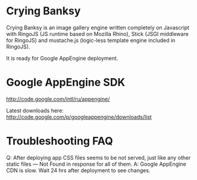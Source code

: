 Crying Banksy
=============

Crying Banksy is an image gallery engine written completely
on Javascript with RingoJS (JS runtime based on Mozilla Rhino),
Stick (JSGI middleware for RingoJS) and mustache.js (logic-less
template engine included in RingoJS).

It is ready for Google AppEngine deployment.



Google AppEngine SDK
====================

http://code.google.com/intl/ru/appengine/

Latest downloads here:
http://code.google.com/p/googleappengine/downloads/list



Troubleshooting FAQ
===================
Q: After deploying app CSS files seems to be not served, just like
   any other static files — Not Found in response for all of them.
A: Google AppEngine CDN is slow. Wait 24 hrs after deployment
   to see changes.